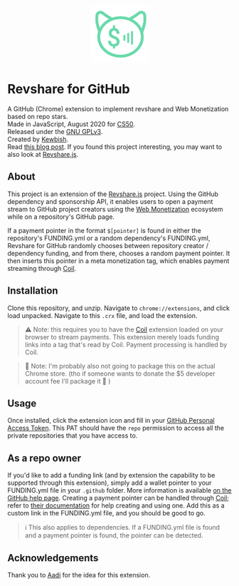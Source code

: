 <p align="center"><img src="revshare-gh/icons/icon128.png"></p>

# Revshare for GitHub
A GitHub (Chrome) extension to implement revshare and Web Monetization based on repo stars.  
Made in JavaScript, August 2020 for [CS50](https://cs50.harvard.edu).  
Released under the [GNU GPLv3](https://www.gnu.org/licenses/gpl-3.0.en.html).  
Created by [Kewbish](https://github.com/kewbish).   
Read [this blog post](https://kewbish.github.io/blog/posts/200816/).
If you found this project interesting, you may want to also look at [Revshare.js](https://github.com/kewbish/revshare).

## About
This project is an extension of the [Revshare.js](https://github.com/kewbish/revshare) project. Using the GitHub dependency and sponsorship API, it enables users to open a payment stream to GitHub project creators using the [Web Monetization](https://webmonetization.org/) ecosystem while on a repository's GitHub page.

If a payment pointer in the format `$[pointer]` is found in either the repository's FUNDING.yml or a random dependency's FUNDING.yml, Revshare for GitHub randomly chooses between repository creator / dependency funding, and from there, chooses a random payment pointer. It then inserts this pointer in a meta monetization tag, which enables payment streaming through [Coil](http://coil.com/).

## Installation
Clone this repository, and unzip. Navigate to `chrome://extensions`, and click load unpacked. Navigate to this `.crx` file, and load the extension.

> :warning: Note: this requires you to have the [Coil](http://coil.com/) extension loaded on your browser to stream payments. This extension merely loads funding links into a tag that's read by Coil. Payment processing is handled by Coil.

> :pencil: Note: I'm probably also not going to package this on the actual Chrome store. (tho if someone wants to donate the $5 developer account fee I'll package it :eyes: )

## Usage
Once installed, click the extension icon and fill in your [GitHub Personal Access Token](https://docs.github.com/en/github/authenticating-to-github/creating-a-personal-access-token). This PAT should have the `repo` permission to access all the private repositories that you have access to.

## As a repo owner
If you'd like to add a funding link (and by extension the capability to be supported through this extension), simply add a wallet pointer to your FUNDING.yml file in your `.github` folder. More information is available [on the GitHub help page](https://docs.github.com/en/github/administering-a-repository/displaying-a-sponsor-button-in-your-repository). Creating a payment pointer can be handled through [Coil](https://coil.com); refer to [their documentation](https://coil.com/creator) for help creating and using one. Add this as a custom link in the FUNDING.yml file, and you should be good to go.

> :information_source: This also applies to dependencies. If a FUNDING.yml file is found and a payment pointer is found, the pointer can be detected.

## Acknowledgements
Thank you to [Aadi](https://github.com/aadibajpai) for the idea for this extension.  
